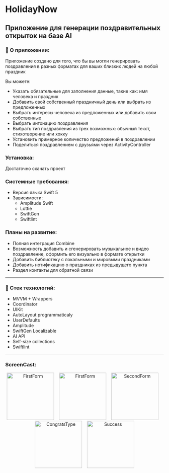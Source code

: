 # HolidayNow
## Приложение для генерации поздравительных открыток на базе AI
### 📝 О приложении:

Приложение создано для того, что бы вы могли генерировать поздравления в разных форматах для ваших близких людей на любой праздник

Вы можете:
+ Указать обязательные для заполнения данные, такие как: имя человека и праздник
+ Добавить свой собственный праздничный день или выбрать из предложенных
+ Выбрать интересы человека из предложенных или добавить свои собственные
+ Выбрать интонацию поздравления 
+ Выбрать тип поздравления из трех возможных: обычный текст, стихотворение или хокку 
+ Установить примерное количество предложений в поздравлении
+ Поделиться поздравлением с друзьями через ActivityController

### Установка:
Достаточно скачать проект

### Системные требования:
- Версия языка Swift 5
- Зависимости:
  - Amplitude Swift
  - Lottie
  - SwiftGen
  - Swiftlint
 
### Планы на развитие:
- Полная интеграция Combine
- Возможность добавить и сгенерировать музыкальное и видео поздравление, оформить его визуально в формате открытки
- Добавить библиотеку с локальными и мировыми праздниками
- Добавить нотификацию о праздниках из предыдущего пункта
- Раздел контакты для обратной связи

---

### 🔭 Стек технологий:
+ MVVM + Wrappers
+ Coordinator
+ UIKit
+ AutoLayout programmaticaly
+ UserDefaults
+ Amplitude
+ SwiftGen Localizable
+ AI API
+ Self-size collections
+ Swiftlint

---

### ScreenCast:

<div align="center">
    <img src="https://github.com/Georgii-N/holidayNow/assets/62737451/4fce21ee-05a2-492b-aff4-683d68a888db" width="150" alt="FirstForm">&nbsp;&nbsp;&nbsp;
  <img src="https://github.com/Georgii-N/holidayNow/assets/62737451/a2a0af14-1491-4dc5-a000-34c36f26d4ee" width="150" alt="FirstForm">&nbsp;&nbsp;&nbsp;
  <img src="https://github.com/Georgii-N/holidayNow/assets/62737451/b9ddf8c1-6db0-4652-b23f-d63b47c44df6" width="150" alt="SecondForm">&nbsp;&nbsp;&nbsp;
  <img src="https://github.com/Georgii-N/holidayNow/assets/62737451/6ca3f3e8-cce8-4d59-b334-1cb15422bbe8" width="150" alt="CongratsType">&nbsp;&nbsp;&nbsp;
  <img src="https://github.com/Georgii-N/holidayNow/assets/62737451/9a3dde23-30a1-4b28-80ac-e86f991ad784" width="150" alt="Success">
</div>
